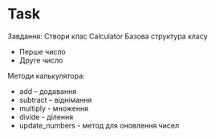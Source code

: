 # Task
Завдання: Створи клас Calculator
Базова структура класу
-	Перше число
-	Друге число
  
Методи калькулятора:
- add – додавання
- subtract – віднімання
- multiply - множення
- divide - ділення
- update_numbers - метод для оновлення чисел
